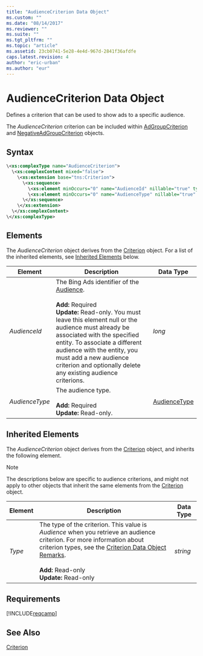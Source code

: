 ```yaml
---
title: "AudienceCriterion Data Object"
ms.custom: ""
ms.date: "08/14/2017"
ms.reviewer: ""
ms.suite: ""
ms.tgt_pltfrm: ""
ms.topic: "article"
ms.assetid: 23cb0741-5e28-4e4d-967d-2841f36afdfe
caps.latest.revision: 4
author: "eric-urban"
ms.author: "eur"
---
```

# AudienceCriterion Data Object
Defines a criterion that can be used to show ads to a specific audience.

The *AudienceCriterion* criterion can be included within [AdGroupCriterion](../campaign-api/adgroupcriterion-data-object.md) and [NegativeAdGroupCriterion](../campaign-api/negativeadgroupcriterion-data-object.md) objects. 

## Syntax

```xml
\<xs:complexType name="AudienceCriterion">
  \<xs:complexContent mixed="false">
    \<xs:extension base="tns:Criterion">
      \<xs:sequence>
        \<xs:element minOccurs="0" name="AudienceId" nillable="true" type="xs:long"/>
        \<xs:element minOccurs="0" name="AudienceType" nillable="true" type="tns:AudienceType"/>
      \</xs:sequence>
    \</xs:extension>
  \</xs:complexContent>
\</xs:complexType>
```

## <a name="Elements"></a>Elements
The *AudienceCriterion* object derives from the [Criterion](../campaign-api/criterion-data-object.md) object. For a list of the inherited elements, see [Inherited Elements](#InheritedElements) below.

|Element|Description|Data Type|
|-----------|---------------|-------------|
|*AudienceId*|The Bing Ads identifier of the [Audience](../campaign-api/audience-data-object.md).<br/><br/>**Add:** Required<br/>**Update:** Read-only. You must leave this element null or the audience must already be associated with the specified entity. To associate a different audience with the entity, you must add a new audience criterion and optionally delete any existing audience criterions.|*long*|
|*AudienceType*|The audience type.<br/><br/>**Add:** Required<br/>**Update:** Read-only. |[AudienceType](../campaign-api/audiencetype-value-set.md)|

## <a name="InheritedElements"></a>Inherited Elements
The *AudienceCriterion* object derives from the [Criterion](../campaign-api/criterion-data-object.md) object, and inherits the following element. 

> [!NOTE]
> The descriptions below are specific to audience criterions, and might not apply to other objects that inherit the same elements from the [Criterion](../campaign-api/criterion-data-object.md) object.

|Element|Description|Data Type|
|-----------|---------------|-------------|
|*Type*|The type of the criterion. This value is *Audience* when you retrieve an audience criterion. For more information about criterion types, see the [Criterion Data Object Remarks](../campaign-api/criterion-data-object.md#remarks).<br/><br/>**Add:** Read-only<br/>**Update:** Read-only|*string*|

## Requirements
[!INCLUDE[reqcamp](../campaign-api/includes/reqcamp.md)]
## See Also
[Criterion](../campaign-api/criterion-data-object.md)  

